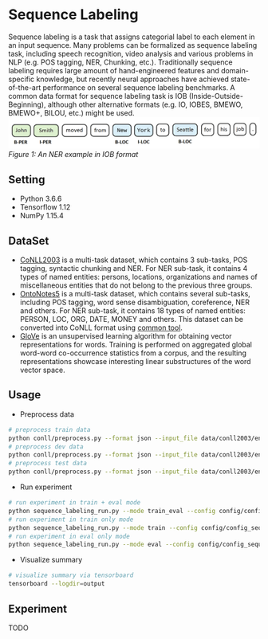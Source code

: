 # Sequence Labeling
Sequence labeling is a task that assigns categorial label to each element in an input sequence. Many problems can be formalized as sequence labeling task, including speech recognition, video analysis and various problems in NLP (e.g. POS tagging, NER, Chunking, etc.). Traditionally sequence labeling requires large amount of hand-engineered features and domain-specific knowledge, but recently neural approaches have achieved state-of-the-art performance on several sequence labeling benchmarks. A common data format for sequence labeling task is IOB (Inside-Outside-Beginning), although other alternative formats (e.g. IO, IOBES, BMEWO, BMEWO+, BILOU, etc.) might be used.
<img src="/sequence_labeling/document/ner.iob.example.png" width=800><br />
*Figure 1: An NER example in IOB format*

## Setting
* Python 3.6.6
* Tensorflow 1.12
* NumPy 1.15.4

## DataSet
* [CoNLL2003](https://www.clips.uantwerpen.be/conll2003/ner/) is a multi-task dataset, which contains 3 sub-tasks, POS tagging, syntactic chunking and NER. For NER sub-task, it contains 4 types of named entities: persons, locations, organizations and names of miscellaneous entities that do not belong to the previous three groups.
* [OntoNotes5](https://catalog.ldc.upenn.edu/LDC2013T19) is a multi-task dataset, which contains several sub-tasks, including POS tagging, word sense disambiguation, coreference, NER and others. For NER sub-task, it contains 18 types of named entities: PERSON, LOC, ORG, DATE, MONEY and others. This dataset can be converted into CoNLL format using [common tool](http://conll.cemantix.org/2012/data.html).
* [GloVe](https://nlp.stanford.edu/projects/glove/) is an unsupervised learning algorithm for obtaining vector representations for words. Training is performed on aggregated global word-word co-occurrence statistics from a corpus, and the resulting representations showcase interesting linear substructures of the word vector space.

## Usage
* Preprocess data
```bash
# preprocess train data
python conll/preprocess.py --format json --input_file data/conll2003/eng.train --output_file data/ner/train-conll2003/train-conll2003.ner.json
# preprocess dev data
python conll/preprocess.py --format json --input_file data/conll2003/eng.testa --output_file data/ner/dev-conll2003/dev-conll2003.ner.json
# preprocess test data
python conll/preprocess.py --format json --input_file data/conll2003/eng.testb --output_file data/ner/test-conll2003/test-conll2003.ner.json
```
* Run experiment
```bash
# run experiment in train + eval mode
python sequence_labeling_run.py --mode train_eval --config config/config_sequence_template.xxx.json
# run experiment in train only mode
python sequence_labeling_run.py --mode train --config config/config_sequence_template.xxx.json
# run experiment in eval only mode
python sequence_labeling_run.py --mode eval --config config/config_sequence_template.xxx.json
```
* Visualize summary
```bash
# visualize summary via tensorboard
tensorboard --logdir=output
```
## Experiment
TODO
